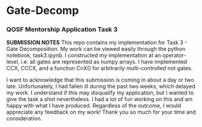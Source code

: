 # Gate-Decomp
### QOSF Mentorship Application Task 3

**SUBMISSION NOTES**
This repo contains my implementation for Task 3 - Gate Decomposition. My work can be viewed easily through the python notebook, task3.ipynb. I constructed my implementation at an operator-level, i.e. all gates are represented as numpy arrays. I have implemented CCX, CCCX, and a function CnX() for arbitrarily multi-controlled not gates.

I want to acknowledge that this submission is coming in about a day or two late. Unfortunately, I had fallen ill during the past two weeks, which delayed my work. I understand if this may disqualify my application, but I wanted to give the task a shot nevertheless. I had a lot of fun working on this and am happy with what I have produced. Regardless of the outcome, I would appreciate any feedback on my work! Thank you so much for your time and consideration.